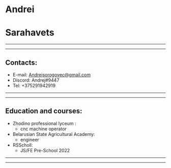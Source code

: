 # Andrei
# Sarahavets
____
____
## Contacts:
- E-mail: Andrejsorogovec@gmail.com
- Discord: Andrej#9447
- Tel: +375291942919
______
______
## Education and courses:
- Zhodino professional lyceum :
  - cnc machine operator
- Belarusian State Agricultural Academy:
  - engineer
- RSScholl:
  - JS/FE Pre-School 2022
_____
_____